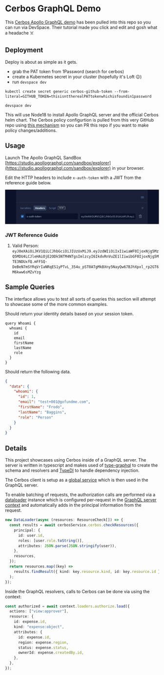 # Cerbos GraphQL Demo

This [Cerbos Apollo GraphQL demo](https://github.com/cerbos/demo-graphql) has been pulled into this repo so you can run via DevSpace. Their tutorial made you click and edit and gosh what a headache ☠️

## Deployment

Deploy is about as simple as it gets.

- grab the PAT token from 1Password (search for cerbos)
- create a Kubernetes secret in your cluster (hopefully it's Loft 😉)
- run `devspace dev`

```console
kubectl create secret generic cerbos-github-token --from-literal=GITHUB_TOKEN=thisisnttherealPATtokenwhichisfoundin1password
```

```console
devspace dev
```

This will use Node18 to install Apollo GraphQL server and the official Cerbos helm chart. The Cerbos policy configurtion is pulled from this very GitHub repo using [this mechanism](https://docs.cerbos.dev/cerbos/latest/installation/helm.html#_deploy_cerbos_configured_to_read_policies_from_a_github_repository) so you can PR this repo if you want to make policy changes/additions.

## Usage

Launch The Apollo GraphQL SandBox [https://studio.apollographql.com/sandbox/explorer](https://studio.apollographql.com/sandbox/explorer) in your browser.

Edit the HTTP headers to include `x-auth-token` with a JWT from the reference guide below.

![img1](./sandbox.png)

### JWT Reference Guide
1. Valid Person: `eyJ0eXAiOiJKV1QiLCJhbGciOiJIUzUxMiJ9.eyJzdWIiOiIxIiwiaWF0IjoxNjg5MzQ5MDU4LCJleHAiOjE2ODk5NTM4NTgsImlzcyI6IkdvRnVuZE1lIiwibGF0IjoxNjg5MTE3NDUxfQ.mFFSQ-DeBeN7mSYRqVrIaNRqES1yPTvL_354u_pST0ATgMkBXny5NayQw67BJhXpxl_rp2GT6M6kww6sMZvYzg`

## Sample Queries
The interface allows you to test all sorts of queries this section will attempt to showcase some of the more common examples.

Should return your identity details based on your session token. 
```
query Whoami {
  whoami {
    id
    email
    firstName
    lastName
    role
  }
}
```
Should return the following data.
```json
{
  "data": {
    "whoami": {
      "id": 1,
      "email": "test+001@gofundme.com",
      "firstName": "Frodo",
      "lastName": "Baggins",
      "role": "Person"
    }
  }
}
```


## Details

This project showcases using Cerbos inside of a GraphQL server. The server is written in typescript and makes used of [type-graphql](https://typegraphql.com/) to create the schema and resolvers and [TypeDI](https://github.com/typestack/typedi) to handle dependency injection.

The Cerbos client is setup as a [global service](/src/services/Cerbos.service.ts) which is then used in the GraphQL server.

To enable batching of requests, the authorization calls are performed via a [dataloader](https://github.com/graphql/dataloader) instance which is configured per-request in the [GraphQL server context](/src/server/create-context.ts) and automatically adds in the principal information from the request.

```ts
new DataLoader(async (resources: ResourceCheck[]) => {
  const results = await cerbosService.cerbos.checkResources({
    principal: {
      id: user.id,
      roles: [user.role.toString()],
      attributes: JSON.parse(JSON.stringify(user)),
    },
    resources,
  });
  return resources.map((key) =>
    results.findResult({ kind: key.resource.kind, id: key.resource.id }),
  );
});
```

Inside the GraphQL resolvers, calls to Cerbos can be done via using the context:

```ts
const authorized = await context.loaders.authorize.load({
  actions: ["view:approver"],
  resource: {
    id: expense.id,
    kind: "expense:object",
    attributes: {
      id: expense.id,
      region: expense.region,
      status: expense.status,
      ownerId: expense.createdBy.id,
    },
  },
});
```
